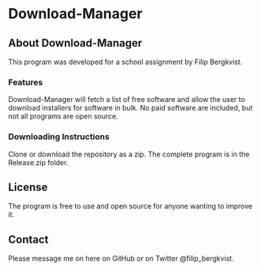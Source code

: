 # Download-Manager
## About Download-Manager
This program was developed for a school assignment by Filip Bergkvist.

### Features
Download-Manager will fetch a list of free software and allow the user to download installers for software in bulk. No paid software are included, but not all programs are open source.

### Downloading Instructions
Clone or download the repository as a zip. The complete program is in the Release.zip folder.

## License
The program is free to use and open source for anyone wanting to improve it.

## Contact
Please message me on here on GitHub or on Twitter @filip_bergkvist.
